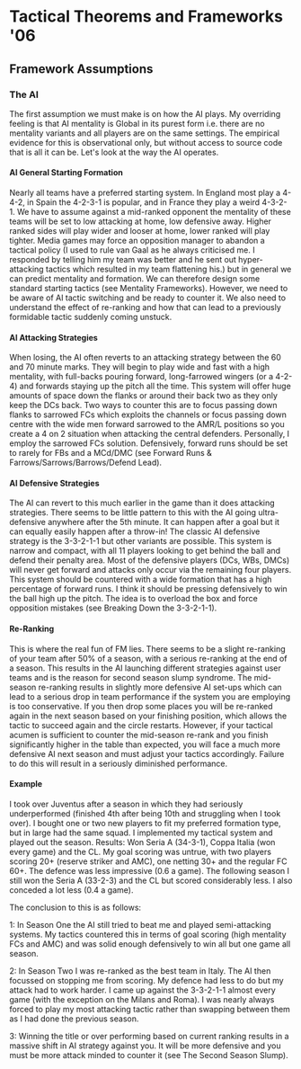 # Tactical Theorems and Frameworks '06

## Framework Assumptions

### The AI

The first assumption we must make is on how the AI plays. My overriding feeling is that AI mentality is Global in its purest form i.e. there are no mentality variants and all players are on the same settings. The empirical evidence for this is observational only, but without access to source code that is all it can be. Let's look at the way the AI operates.

#### AI General Starting Formation

Nearly all teams have a preferred starting system. In England most play a 4-4-2, in Spain the 4-2-3-1 is popular, and in France they play a weird 4-3-2-1. We have to assume against a mid-ranked opponent the mentality of these teams will be set to low attacking at home, low defensive away. Higher ranked sides will play wider and looser at home, lower ranked will play tighter. Media games may force an opposition manager to abandon a tactical policy (I used to rule van Gaal as he always criticised me. I responded by telling him my team was better and he sent out hyper-attacking tactics which resulted in my team flattening his.) but in general we can predict mentality and formation. We can therefore design some standard starting tactics (see Mentality Frameworks). However, we need to be aware of AI tactic switching and be ready to counter it. We also need to understand the effect of re-ranking and how that can lead to a previously formidable tactic suddenly coming unstuck.

#### AI Attacking Strategies

When losing, the AI often reverts to an attacking strategy between the 60 and 70 minute marks. They will begin to play wide and fast with a high mentality, with full-backs pouring forward, long-farrowed wingers (or a 4-2-4) and forwards staying up the pitch all the time. This system will offer huge amounts of space down the flanks or around their back two as they only keep the DCs back. Two ways to counter this are to focus passing down flanks to sarrowed FCs which exploits the channels or focus passing down centre with the wide men forward sarrowed to the AMR/L positions so you create a 4 on 2 situation when attacking the central defenders. Personally, I employ the sarrowed FCs solution. Defensively, forward runs should be set to rarely for FBs and a MCd/DMC (see Forward Runs & Farrows/Sarrows/Barrows/Defend Lead).

#### AI Defensive Strategies

The AI can revert to this much earlier in the game than it does attacking strategies. There seems to be little pattern to this with the AI going ultra-defensive anywhere after the 5th minute. It can happen after a goal but it can equally easily happen after a throw-in! The classic AI defensive strategy is the 3-3-2-1-1 but other variants are possible. This system is narrow and compact, with all 11 players looking to get behind the ball and defend their penalty area. Most of the defensive players (DCs, WBs, DMCs) will never get forward and attacks only occur via the remaining four players. This system should be countered with a wide formation that has a high percentage of forward runs. I think it should be pressing defensively to win the ball high up the pitch. The idea is to overload the box and force opposition mistakes (see Breaking Down the 3-3-2-1-1).

#### Re-Ranking

This is where the real fun of FM lies. There seems to be a slight re-ranking of your team after 50% of a season, with a serious re-ranking at the end of a season. This results in the AI launching different strategies against user teams and is the reason for second season slump syndrome. The mid-season re-ranking results in slightly more defensive AI set-ups which can lead to a serious drop in team performance if the system you are employing is too conservative. If you then drop some places you will be re-ranked again in the next season based on your finishing position, which allows the tactic to succeed again and the circle restarts. However, if your tactical acumen is sufficient to counter the mid-season re-rank and you finish significantly higher in the table than expected, you will face a much more defensive AI next season and must adjust your tactics accordingly. Failure to do this will result in a seriously diminished performance.

#### Example

I took over Juventus after a season in which they had seriously underperformed (finished 4th after being 10th and struggling when I took over). I bought one or two new players to fit my preferred formation type, but in large had the same squad. I implemented my tactical system and played out the season. Results: Won Seria A (34-3-1), Coppa Italia (won every game) and the CL. My goal scoring was untrue, with two players scoring 20+ (reserve striker and AMC), one netting 30+ and the regular FC 60+. The defence was less impressive (0.6 a game). The following season I still won the Seria A (33-2-3) and the CL but scored considerably less. I also conceded a lot less (0.4 a game).

The conclusion to this is as follows:

1: In Season One the AI still tried to beat me and played semi-attacking systems. My tactics countered this in terms of goal scoring (high mentality FCs and AMC) and was solid enough defensively to win all but one game all season.

2: In Season Two I was re-ranked as the best team in Italy. The AI then focussed on stopping me from scoring. My defence had less to do but my attack had to work harder. I came up against the 3-3-2-1-1 almost every game (with the exception on the Milans and Roma). I was nearly always forced to play my most attacking tactic rather than swapping between them as I had done the previous season.

3: Winning the title or over performing based on current ranking results in a massive shift in AI strategy against you. It will be more defensive and you must be more attack minded to counter it (see The Second Season Slump).
